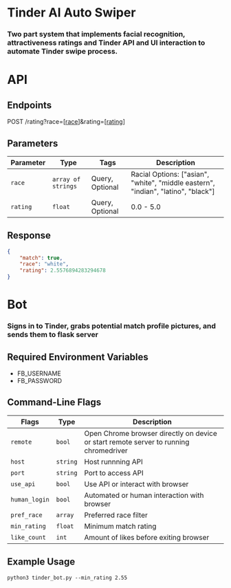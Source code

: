 # Tinder AI Auto Swiper
### Two part system that implements facial recognition, attractiveness ratings and Tinder API and UI interaction to automate Tinder swipe process.

# API

## Endpoints
POST /rating?race=[<ins>race</ins>]&rating=[<ins>rating</ins>]

## Parameters
| Parameter | Type | Tags | Description |
|  --- | --- | --- | --- |
| `race` | `array of strings` | Query, Optional | Racial Options: ["asian", "white", "middle eastern", "indian", "latino", "black"] |
| `rating` | `float` | Query, Optional | 0.0 - 5.0 |

## Response
```json
{
    "match": true, 
    "race": "white", 
    "rating": 2.5576894283294678
}
```

# Bot

### Signs in to Tinder, grabs potential match profile pictures, and sends them to flask server

## Required Environment Variables
* FB_USERNAME
* FB_PASSWORD

## Command-Line Flags
| Flags | Type | Description |
|  --- | --- | --- |
| `remote` | `bool` | Open Chrome browser directly on device or start remote server to running chromedriver |
| `host` | `string` | Host runnning API |
| `port` | `string` | Port to access API |
| `use_api` | `bool` | Use API or interact with browser |
| `human_login` | `bool` | Automated or human interaction with browser |
| `pref_race` | `array` | Preferred race filter |
| `min_rating` | `float` | Minimum match rating |
| `like_count` | `int` | Amount of likes before exiting browser |

## Example Usage
```
python3 tinder_bot.py --min_rating 2.55
```
